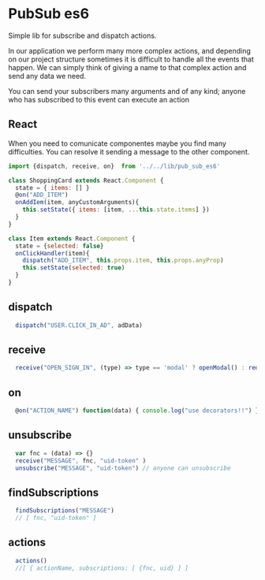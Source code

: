 
# PubSub es6
Simple lib for subscribe and dispatch actions.

In our application we perform many more complex actions, and depending on our project structure sometimes it is difficult to handle all the events that happen.
We can simply think of giving a name to that complex action and send any data we need.

You can send your subscribers many arguments and of any kind; anyone who has subscribed to this event can execute an action

## React 
When you need to comunicate componentes maybe you find many difficulties.
You can resolve it sending a message to the other component.

```javascript
import {dispatch, receive, on}  from '../../lib/pub_sub_es6'

class ShoppingCard extends React.Component {
  state = { items: [] }
  @on("ADD_ITEM")
  onAddIem(item, anyCustomArguments){ 
    this.setState({ items: [item, ...this.state.items] })
  }
}

class Item extends React.Component {
  state = {selected: false}
  onClickHandler(item){
    dispatch("ADD_ITEM", this.props.item, this.props.anyProp)
    this.setState(selected: true)
  }
}
```
## dispatch
```javascript
  dispatch("USER.CLICK_IN_AD", adData)
```
## receive
```javascript
  receive("OPEN_SIGN_IN", (type) => type == 'modal' ? openModal() : redirectToSignIn() )
 ```
## on
```javascript
  @on("ACTION_NAME") function(data) { console.log("use decorators!!") }
```
## unsubscribe
```javascript
  var fnc = (data) => {}
  receive("MESSAGE", fnc, "uid-token" )
  unsubscribe("MESSAGE", "uid-token") // anyone can unsubscribe
 ```
## findSubscriptions
 ```javascript
   findSubscriptions("MESSAGE")
   // [ fnc, "uid-token" ]
 ```
## actions
 ```javascript
   actions()
   //[ { actionName, subscriptions: [ {fnc, uid} ] ]
```


